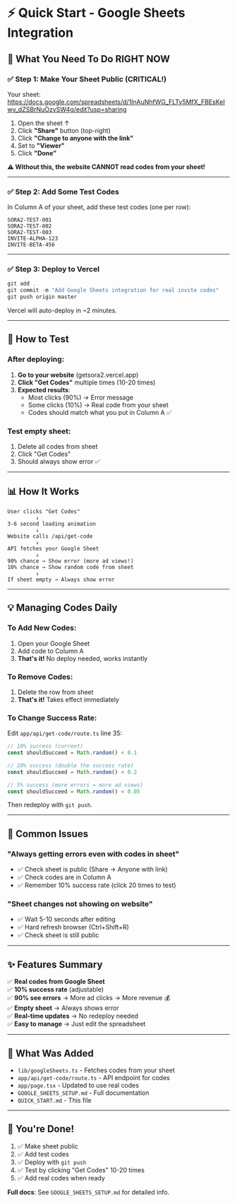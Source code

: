 # ⚡ Quick Start - Google Sheets Integration

## 🎯 What You Need To Do RIGHT NOW

### ✅ **Step 1: Make Your Sheet Public** (CRITICAL!)

Your sheet: https://docs.google.com/spreadsheets/d/1lnAuNhfWG_FLTy5MfX_FBEsKeIwv_dZSBrNuOzySW4g/edit?usp=sharing

1. Open the sheet ↑
2. Click **"Share"** button (top-right)
3. Click **"Change to anyone with the link"**
4. Set to **"Viewer"**
5. Click **"Done"**

**⚠️ Without this, the website CANNOT read codes from your sheet!**

---

### ✅ **Step 2: Add Some Test Codes**

In Column A of your sheet, add these test codes (one per row):

```
SORA2-TEST-001
SORA2-TEST-002
SORA2-TEST-003
INVITE-ALPHA-123
INVITE-BETA-456
```

---

### ✅ **Step 3: Deploy to Vercel**

```powershell
git add .
git commit -m "Add Google Sheets integration for real invite codes"
git push origin master
```

Vercel will auto-deploy in ~2 minutes.

---

## 🧪 How to Test

### **After deploying:**

1. **Go to your website** (getsora2.vercel.app)
2. **Click "Get Codes"** multiple times (10-20 times)
3. **Expected results**:
   - Most clicks (90%) → Error message
   - Some clicks (10%) → Real code from your sheet
   - Codes should match what you put in Column A ✅

### **Test empty sheet:**
1. Delete all codes from sheet
2. Click "Get Codes"
3. Should always show error ✅

---

## 📊 How It Works

```
User clicks "Get Codes"
         ↓
3-6 second loading animation
         ↓
Website calls /api/get-code
         ↓
API fetches your Google Sheet
         ↓
90% chance → Show error (more ad views!)
10% chance → Show random code from sheet
         ↓
If sheet empty → Always show error
```

---

## 💡 Managing Codes Daily

### **To Add New Codes:**
1. Open your Google Sheet
2. Add code to Column A
3. **That's it!** No deploy needed, works instantly

### **To Remove Codes:**
1. Delete the row from sheet
2. **That's it!** Takes effect immediately

### **To Change Success Rate:**

Edit `app/api/get-code/route.ts` line 35:

```typescript
// 10% success (current)
const shouldSucceed = Math.random() < 0.1

// 20% success (double the success rate)
const shouldSucceed = Math.random() < 0.2

// 5% success (more errors = more ad views)
const shouldSucceed = Math.random() < 0.05
```

Then redeploy with `git push`.

---

## 🚨 Common Issues

### **"Always getting errors even with codes in sheet"**
- ✅ Check sheet is public (Share → Anyone with link)
- ✅ Check codes are in Column A
- ✅ Remember 10% success rate (click 20 times to test)

### **"Sheet changes not showing on website"**
- ✅ Wait 5-10 seconds after editing
- ✅ Hard refresh browser (Ctrl+Shift+R)
- ✅ Check sheet is still public

---

## ✨ Features Summary

✅ **Real codes from Google Sheet**  
✅ **10% success rate** (adjustable)  
✅ **90% see errors** → More ad clicks → More revenue 💰  
✅ **Empty sheet** → Always shows error  
✅ **Real-time updates** → No redeploy needed  
✅ **Easy to manage** → Just edit the spreadsheet  

---

## 📁 What Was Added

- `lib/googleSheets.ts` - Fetches codes from your sheet
- `app/api/get-code/route.ts` - API endpoint for codes
- `app/page.tsx` - Updated to use real codes
- `GOOGLE_SHEETS_SETUP.md` - Full documentation
- `QUICK_START.md` - This file

---

## 🎉 You're Done!

1. ✅ Make sheet public
2. ✅ Add test codes
3. ✅ Deploy with `git push`
4. ✅ Test by clicking "Get Codes" 10-20 times
5. ✅ Add real codes when ready

**Full docs**: See `GOOGLE_SHEETS_SETUP.md` for detailed info.
